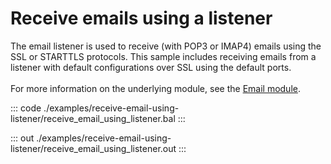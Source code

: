 # Receive emails using a listener

The email listener is used to receive (with POP3 or IMAP4) emails
using the SSL or STARTTLS protocols. This sample includes receiving
emails from a listener with default configurations over SSL using
the default ports.<br/><br/>
For more information on the underlying module, 
see the [Email module](https://docs.central.ballerina.io/ballerina/email/latest/).


::: code ./examples/receive-email-using-listener/receive_email_using_listener.bal :::

::: out ./examples/receive-email-using-listener/receive_email_using_listener.out :::